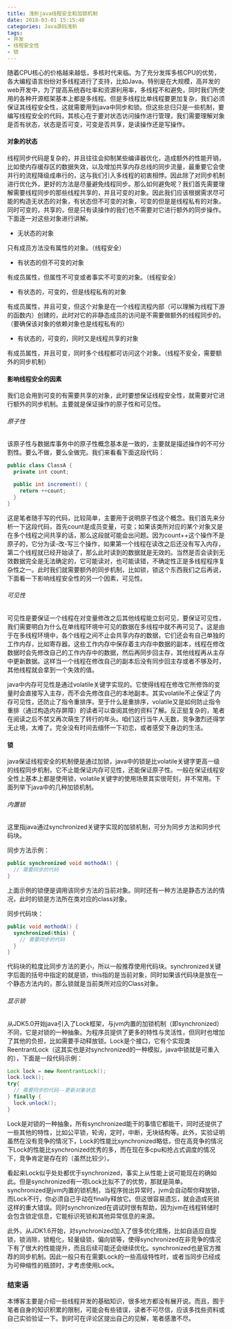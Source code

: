 ```yaml
---
title: 浅析java线程安全和加锁机制
date: 2018-03-01 15:15:40
categories: Java源码浅析
tags:
- 并发
- 线程安全性
- 锁
---
```


随着CPU核心的价格越来越低，多核时代来临。为了充分发挥多核CPU的优势，各大编程语言纷纷对多线程进行了支持，比如Java。特别是在大规模，高并发的web开发中，为了提高系统吞吐率和资源利用率，多线程不和避免，同时我们所使用的各种开源框架基本上都是多线程。但是多线程比单线程要更加复杂，我们必须保证其线程安全性，这就需要用到java中同步和锁。但这些总归只是一些机制，要编写线程安全的代码，其核心在于要对状态访问操作进行管理，我们需要理解对象是否有状态，状态是否可变，可变是否共享，是读操作还是写操作。

#### 对象的状态

线程同步代码是复杂的，并且往往会抑制某些编译器优化，造成额外的性能开销，比如使内存缓存区的数据失效，以及增加共享内存总线的同步流量，最重要它会使并行的流程降级成串行的，这与我们引入多线程的初衷相悖。因此除了对同步机制进行优化外，更好的方法是尽量避免线程同步。那么如何避免呢？我们首先需要理解需要线程同步的那些线程共享的，并且可变的对象。因此我们应该根据需求尽可能的构造无状态的对象，有状态但不可变的对象，可变的但是是线程私有的对象。同时可变的，共享的，但是只有读操作的我们也不需要对它进行额外的同步操作。下面逐一对这些对象进行讲解。

- 无状态的对象

只有成员方法没有属性的对象。（线程安全）

- 有状态的但不可变的对象

有成员属性，但属性不可变或者事实不可变的对象。（线程安全）

- 有状态的，可变的，但是线程私有的对象

有成员属性，并且可变，但这个对象是在一个线程流程内部（可以理解为线程下游的函数内）创建的，此时对它的非静态成员的访问是不需要做额外的线程同步的。（要确保该对象的依赖对象也是线程私有的）

- 有状态的，可变的，同时又是线程共享的对象

有成员属性，并且可变，同时多个线程都可访问这个对象。（线程不安全，需要额外的同步机制）

#### 影响线程安全的因素

我们总会用到可变的有需要共享的对象，此时要想保证线程安全性，就需要对它进行额外的同步机制。主要就是保证操作的原子性和可见性。

###### 原子性

该原子性与数据库事务中的原子性概念基本是一致的，主要就是描述操作的不可分割性。要么不做，要么全做完。我们来看看下面这段代码：

```java
public class ClassA {
  private int count;

  public int increment() {
    return ++count;
  }
}

```

这是笔者随手写的代码，比较简单，主要用于说明原子性这个概念。我们首先来分析一下这段代码，首先count是成员变量，可变；如果该类所对应的某个对象又是在多个线程之间共享的话，那么这段就可能会出问题。因为count++这个操作不是原子的，它分为读-改-写三个操作，如果第一个线程在读改之后还没有写入内存，第二个线程就已经开始读了，那么此时读到的数据就是无效的。当然是否会读到无效数据完全是无法确定的，它可能读对，也可能读错，不确定性正是多线程程序复杂性之一。此时我们就需要额外的同步机制，比如锁，锁这个东西我们之后再说，下面看一下影响线程安全性的另一个因素，可见性。

###### 可见性

可见性是要保证一个线程在对变量修改之后其他线程能立刻可见，要保证可见性，我们需要明白为什么在单线程环境中可见的数据在多线程中就不再可见了。这是由于在多线程环境中，各个线程之间不止会共享内存的数据，它们还会有自己单独的工作内存，比如寄存器。这些工作内存中保存着主内存中数据的副本，线程在修改数据时会先修改自己的工作内存中的数据，然后再同步回主存，其他线程再从主存中更新数据。这样当一个线程在修改自己的副本后没有同步回主存或者不够及时，其他线程就会拿到一个失效的值。

java中内存可见性是通过volatile关键字实现的。它使得线程在修改它所修饰的变量时会直接写入主存，而不会先修改自己的本地副本。其实volatile不止保证了内存可见性，还防止了指令重排序。至于什么是重排序，volatile又是如何防止指令重排（通过构造内存屏障）的读者可以查阅其他的资料了解。反正挺复杂的，笔者在阅读之后不禁又再次萌生了转行的年头。咱们这行当牛人无数，竞争激烈还得学无止境，太难了。完全没有时间去缅怀一下初恋，或者感受下身边的生活。

#### 锁

java保证线程安全的机制便是通过加锁，java中的锁是比volatile关键字更高一级的线程同步机制，它不止能保证内存可见性，还能保证原子性。一般在保证线程安全性上基本上都是使用锁，volatile关键字的使用场景其实很苛刻，并不常用。下面列举下java中的几种加锁机制。

###### 内置锁

这里指java通过synchronized关键字实现的加锁机制，可分为同步方法和同步代码块。

同步方法示例：

```java
public synchronized void mothodA() {
  // 需要同步的代码
}
```

上面示例的锁便是调用该同步方法的当前对象。同时还有一种方法是静态方法的情况，此时的锁是方法所在类对应的class对象。

同步代码块：

```java
public void mothodA() {
  synchronized(this) {
    // 需要同步的代码  
  }
}
```

代码块的粒度比同步方法的更小，所以一般推荐使用代码块。synchronized关键字后面的括号中指定的就是锁，this指的是当前对象，同时如果该代码块是放在一个静态方法内的，那么锁就是当前类所对应的Class对象。

###### 显示锁

从JDK5.0开始java引入了Lock框架，与jvm内置的加锁机制（即synchronized）不同，它是对锁的一种抽象。为程序员提供了更多的特性与灵活性，但同时也增加了其他的负担，比如需要手动释放锁。Lock是个接口，它有个实现类ReentrantLock（这其实也是对synchronized的一种模拟，java中锁就是可重入的），下面是一段代码示例：

```java
Lock lock = new ReentrantLock();
lock.lock();
try{
  // 需要同步的代码--更新对象状态
} finally {
  lock.unlock();
}
```

Lock是对锁的一种抽象，所有synchronized能干的事情它都能干，同时还提供了一些其他的特性，比如公平锁，轮询，定时，中断，无块结构等。此外，实验证明虽然在没有竞争的情况下，Lock的性能比synchronized略低，但在高竞争的情况下Lock的性能比synchronized优秀的多，而在现在多cpu和抢占式调度的情况下，竞争肯定是存在的（虽然比较少）。

看起来Lock似乎处处都优于synchronized，事实上从性能上说可能现在的确如此。但是synchronized有一项Lock比拟不了的优势，那就是简单。synchronized是jvm内置的锁机制，当程序抛出异常时，jvm会自动帮你释放锁，而Lock不行，你必须自己手动在finally释放它。但这很容易遗忘，就会造成死锁这样的重大错误。同时synchronized在调试时很有帮助，因为jvm在线程转储时会包含锁定信息，它能标识死锁和其他异常信息的来源。

此外，从JDK1.6开始，对synchronized加入了很多优化措施，比如自适应自旋锁，锁消除，锁粗化，轻量级锁，偏向锁等，使得synchronized在非竞争的情况下有了很大的性能提升，而且后续可能还会继续优化。synchronized也是官方推荐的同步机制。因此一般只有在需要Lock的一些高级特性时，或者当同步已经成为可伸缩性的瓶颈时，才考虑使用Lock。

### 结束语

本博客主要是介绍一些线程并发的基础知识，很多地方都没有展开说。而且，囿于笔者自身的知识积累的限制，可能会有些错误，读者不可尽信，应该多找些资料或自己实验验证一下。到时可在评论区提出自己的见解，笔者感激不尽。
